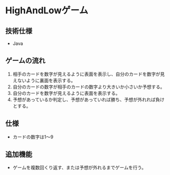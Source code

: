 # HighAndLowゲーム

## 技術仕様
* Java

## ゲームの流れ
1. 相手のカードを数字が見えるように表面を表示し、自分のカードを数字が見えないように裏面を表示する。
2. 自分のカードの数字が相手のカードの数字より大きいか小さいか予想する。
3. 自分のカードを数字が見えるように表面を表示する。
4. 予想があっているか判定し、予想があっていれば勝ち、予想が外れれば負けとする。

##  仕様
* カードの数字は1～9

## 追加機能
* ゲームを複数回くり返す、または予想が外れるまでゲームを行う。